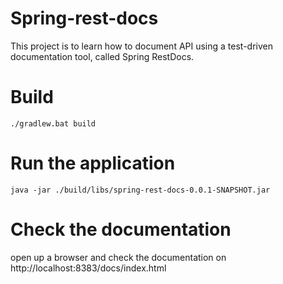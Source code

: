 # Spring-rest-docs
This project is to learn how to document API using a test-driven documentation tool, called Spring RestDocs.
# Build 
```
./gradlew.bat build
```

# Run the application
```
java -jar ./build/libs/spring-rest-docs-0.0.1-SNAPSHOT.jar
```

# Check the documentation
open up a browser and check the documentation on http://localhost:8383/docs/index.html